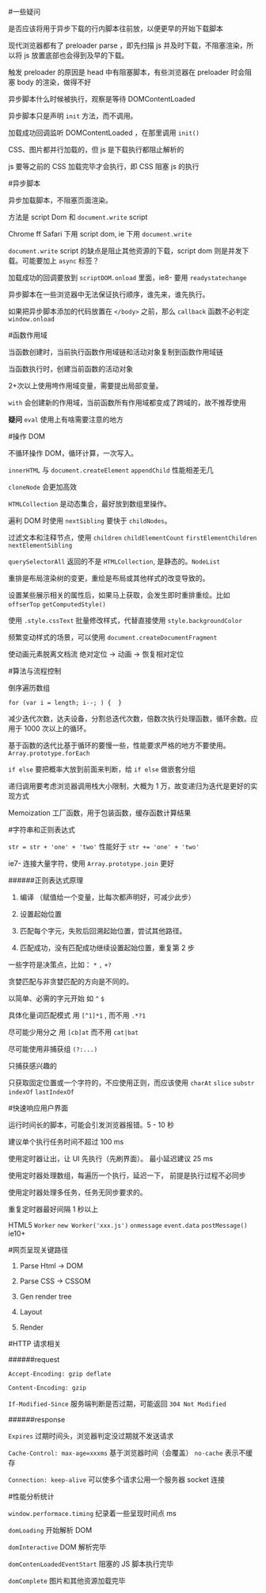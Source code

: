 #一些疑问

是否应该将用于异步下载的行内脚本往前放，以便更早的开始下载脚本

现代浏览器都有了 preloader parse ，即先扫描 js 并及时下载，不阻塞渲染，所以将 js 放置底部也会得到及早的下载。

触发 preloader 的原因是 head 中有阻塞脚本，有些浏览器在 preloader 时会阻塞 body 的渲染，做得不好



异步脚本什么时候被执行，观察是等待 DOMContentLoaded

异步脚本只是声明 `init` 方法，而不调用。

加载成功回调监听 DOMContentLoaded ，在那里调用 `init()`



CSS、图片都并行加载的，但 js 是下载执行都阻止解析的

js 要等之前的 CSS 加载完毕才会执行，即 CSS 阻塞 js 的执行



#异步脚本

异步加载脚本，不阻塞页面渲染。

方法是 script Dom 和 `document.write` script

Chrome ff Safari 下用 script dom, ie 下用 `document.write`

`document.write` script 的缺点是阻止其他资源的下载，script dom 则是并发下载。可能要加上 `async` 标签？

加载成功的回调要放到 `scriptDOM.onload` 里面，ie8- 要用 `readystatechange`

异步脚本在一些浏览器中无法保证执行顺序，谁先来，谁先执行。

如果把异步脚本添加的代码放置在 `</body>` 之前，那么 `callback` 函数不必判定 `window.onload` 



#函数作用域

当函数创建时，当前执行函数作用域链和活动对象复制到函数作用域链

当函数执行时，创建当前函数的活动对象

2+次以上使用垮作用域变量，需要提出局部变量。

`with` 会创建新的作用域，当前函数所有作用域都变成了跨域的，故不推荐使用

**疑问** `eval` 使用上有啥需要注意的地方



#操作 DOM

不循环操作 DOM，循环计算，一次写入。

`innerHTML` 与 `document.createElement` `appendChild` 性能相差无几

`cloneNode` 会更加高效

`HTMLCollection` 是动态集合，最好放到数组里操作。

遍利 DOM 时使用 `nextSibling` 要快于 `childNodes`。

过滤文本和注释节点，使用 `children` `childElementCount` `firstElementChildren` `nextElementSibling`

`querySelectorAll` 返回的不是 `HTMLCollection`, 是静态的。`NodeList`

重排是布局渲染树的变更，重绘是布局或其他样式的改变导致的。

设置某些展示相关的属性后，如果马上获取，会发生即时重排重绘。比如 `offserTop` `getComputedStyle()`

使用 `.style.cssText` 批量修改样式，代替直接使用 `style.backgroundColor` 

频繁变动样式的场景，可以使用 `document.createDocumentFragment`

使动画元素脱离文档流 绝对定位 -> 动画 -> 恢复相对定位



#算法与流程控制

倒序遍历数组

    for (var i = length; i--; ) {  }

减少迭代次数，达夫设备，分割总迭代次数，倍数次执行处理函数，循环余数。应用于 1000 次以上的循环。

基于函数的迭代比基于循环的要慢一些，性能要求严格的地方不要使用。`Array.prototype.forEach`

`if else` 要把概率大放到前面来判断，给 `if else` 做嵌套分组

递归调用要考虑浏览器调用栈大小限制，大概为 1 万，故变递归为迭代是更好的实现方式

Memoization 工厂函数，用于包装函数，缓存函数计算结果



#字符串和正则表达式

`str = str + 'one' + 'two'` 性能好于 `str += 'one' + 'two'`

ie7- 连接大量字符，使用 `Array.prototype.join` 更好

######正则表达式原理

1. 编译 （赋值给一个变量，比每次都声明好，可减少此步）

2. 设置起始位置

3. 匹配每个字元，失败后回溯起始位置，尝试其他路径。

4. 匹配成功，没有匹配成功继续设置起始位置，重复第 2 步



一些字符是决策点，比如： `*` `,` `+?` 

贪婪匹配与非贪婪匹配的方向是不同的。

以简单、必需的字元开始 如 `^` `$`

具体化量词匹配模式 用 `[^1]*1` , 而不用 `.*?1`

尽可能少用分之 用 `[cb]at` 而不用 `cat|bat`

尽可能使用非捕获组 `(?:...)`

只捕获感兴趣的

只获取固定位置或一个字符的，不应使用正则，而应该使用 `charAt` `slice` `substr` `indexOf` `lastIndexOf`



#快速响应用户界面

运行时间长的脚本，可能会引发浏览器报错。5 - 10 秒

建议单个执行任务时间不超过 100 ms

使用定时器让出，让 UI 先执行（先刷界面）。 最小延迟建议 25 ms

使用定时器处理数组，每遍历一个执行，延迟一下， 前提是执行过程不必同步

使用定时器处理多任务，任务无同步要求的。

重复定时器最好间隔 1 秒以上

HTML5 `Worker`  `new Worker('xxx.js')` `onmessage` `event.data` `postMessage()` ie10+





#网页呈现关键路径

1. Parse Html -> DOM

2. Parse CSS -> CSSOM

3. Gen render tree

4. Layout

5. Render



#HTTP 请求相关

######request

`Accept-Encoding: gzip deflate`

`Content-Encoding: gzip`

`If-Modified-Since` 服务端判断是否过期，可能返回 `304 Not Modified`



######response

`Expires` 过期时间头，浏览器判定没过期就不发送请求

`Cache-Control: max-age=xxxms` 基于浏览器时间（会覆盖） `no-cache` 表示不缓存



`Connection: keep-alive` 可以使多个请求公用一个服务器 socket 连接



#性能分析统计

`window.performace.timing` 纪录着一些呈现时间点 ms

`domLoading` 开始解析 DOM

`domInteractive` DOM 解析完毕

`domContenLoadedEventStart` 阻塞的 JS 脚本执行完毕

`domComplete` 图片和其他资源加载完毕

